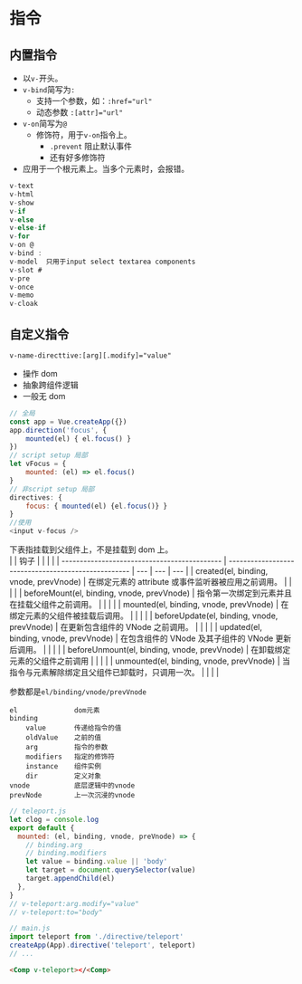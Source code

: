 # 指令

## 内置指令

- 以`v-`开头。
- `v-bind`简写为`:`
  - 支持一个参数，如：`:href="url"`
  - 动态参数 `:[attr]="url"`
- `v-on`简写为`@`
  - 修饰符，用于`v-on`指令上。
    - `.prevent` 阻止默认事件
    - 还有好多修饰符
- 应用于一个根元素上。当多个元素时，会报错。

```js
v-text
v-html
v-show
v-if
v-else
v-else-if
v-for
v-on @
v-bind :
v-model  只用于input select textarea components
v-slot #
v-pre
v-once
v-memo
v-cloak
```

## 自定义指令

`v-name-directtive:[arg][.modify]="value"`

- 操作 dom
- 抽象跨组件逻辑
- 一般无 dom

```js
// 全局
const app = Vue.createApp({})
app.direction('focus', {
    mounted(el) { el.focus() }
})
// script setup 局部
let vFocus = {
    mounted: (el) => el.focus()
}
// 非script setup 局部
directives: {
    focus: { mounted(el) {el.focus()} }
}
//使用
<input v-focus />
```

下表指挂载到父组件上，不是挂载到 dom 上。  
| | 钩子 | | | |
| -------------------------------------------- | --------------------------------------------------- | --- | --- | --- |
| created(el, binding, vnode, prevVnode) | 在绑定元素的 attribute 或事件监听器被应用之前调用。 | | | |
| beforeMount(el, binding, vnode, prevVnode) | 指令第一次绑定到元素并且在挂载父组件之前调用。 | | | |
| mounted(el, binding, vnode, prevVnode) | 在绑定元素的父组件被挂载后调用。 | | | |
| beforeUpdate(el, binding, vnode, prevVnode) | 在更新包含组件的 VNode 之前调用。 | | | |
| updated(el, binding, vnode, prevVnode) | 在包含组件的 VNode 及其子组件的 VNode 更新后调用。 | | | |
| beforeUnmount(el, binding, vnode, prevVnode) | 在卸载绑定元素的父组件之前调用 | | | |
| unmounted(el, binding, vnode, prevVnode) | 当指令与元素解除绑定且父组件已卸载时，只调用一次。 | | | |

参数都是`el/binding/vnode/prevVnode`

```
el              dom元素
binding
    value       传递给指令的值
    oldValue    之前的值
    arg         指令的参数
    modifiers   指定的修饰符
    instance    组件实例
    dir         定义对象
vnode           底层逻辑中的vnode
prevNode        上一次沉浸的vnode
```

```js
// teleport.js
let clog = console.log
export default {
  mounted: (el, binding, vnode, preVnode) => {
    // binding.arg
    // binding.modifiers
    let value = binding.value || 'body'
    let target = document.querySelector(value)
    target.appendChild(el)
  },
}
// v-teleport:arg.modify="value"
// v-teleport:to="body"
```

```js
// main.js
import teleport from './directive/teleport'
createApp(App).directive('teleport', teleport)
// ...
```

```html
<Comp v-teleport></<Comp>
```
